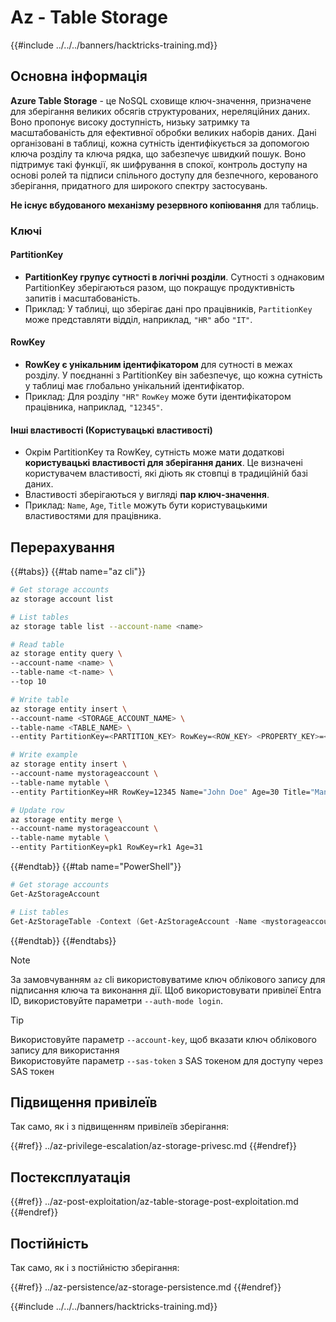 # Az - Table Storage

{{#include ../../../banners/hacktricks-training.md}}

## Основна інформація

**Azure Table Storage** - це NoSQL сховище ключ-значення, призначене для зберігання великих обсягів структурованих, нереляційних даних. Воно пропонує високу доступність, низьку затримку та масштабованість для ефективної обробки великих наборів даних. Дані організовані в таблиці, кожна сутність ідентифікується за допомогою ключа розділу та ключа рядка, що забезпечує швидкий пошук. Воно підтримує такі функції, як шифрування в спокої, контроль доступу на основі ролей та підписи спільного доступу для безпечного, керованого зберігання, придатного для широкого спектру застосувань.

**Не існує вбудованого механізму резервного копіювання** для таблиць.

### Ключі

#### **PartitionKey**

- **PartitionKey групує сутності в логічні розділи**. Сутності з однаковим PartitionKey зберігаються разом, що покращує продуктивність запитів і масштабованість.
- Приклад: У таблиці, що зберігає дані про працівників, `PartitionKey` може представляти відділ, наприклад, `"HR"` або `"IT"`.

#### **RowKey**

- **RowKey є унікальним ідентифікатором** для сутності в межах розділу. У поєднанні з PartitionKey він забезпечує, що кожна сутність у таблиці має глобально унікальний ідентифікатор.
- Приклад: Для розділу `"HR"` `RowKey` може бути ідентифікатором працівника, наприклад, `"12345"`.

#### **Інші властивості (Користувацькі властивості)**

- Окрім PartitionKey та RowKey, сутність може мати додаткові **користувацькі властивості для зберігання даних**. Це визначені користувачем властивості, які діють як стовпці в традиційній базі даних.
- Властивості зберігаються у вигляді **пар ключ-значення**.
- Приклад: `Name`, `Age`, `Title` можуть бути користувацькими властивостями для працівника.

## Перерахування

{{#tabs}}
{{#tab name="az cli"}}
```bash
# Get storage accounts
az storage account list

# List tables
az storage table list --account-name <name>

# Read table
az storage entity query \
--account-name <name> \
--table-name <t-name> \
--top 10

# Write table
az storage entity insert \
--account-name <STORAGE_ACCOUNT_NAME> \
--table-name <TABLE_NAME> \
--entity PartitionKey=<PARTITION_KEY> RowKey=<ROW_KEY> <PROPERTY_KEY>=<PROPERTY_VALUE>

# Write example
az storage entity insert \
--account-name mystorageaccount \
--table-name mytable \
--entity PartitionKey=HR RowKey=12345 Name="John Doe" Age=30 Title="Manager"

# Update row
az storage entity merge \
--account-name mystorageaccount \
--table-name mytable \
--entity PartitionKey=pk1 RowKey=rk1 Age=31
```
{{#endtab}}
{{#tab name="PowerShell"}}
```powershell
# Get storage accounts
Get-AzStorageAccount

# List tables
Get-AzStorageTable -Context (Get-AzStorageAccount -Name <mystorageaccount> -ResourceGroupName <ResourceGroupName>).Context
```
{{#endtab}}
{{#endtabs}}

> [!NOTE]
> За замовчуванням `az` cli використовуватиме ключ облікового запису для підписання ключа та виконання дії. Щоб використовувати привілеї Entra ID, використовуйте параметри `--auth-mode login`.

> [!TIP]
> Використовуйте параметр `--account-key`, щоб вказати ключ облікового запису для використання\
> Використовуйте параметр `--sas-token` з SAS токеном для доступу через SAS токен

## Підвищення привілеїв

Так само, як і з підвищенням привілеїв зберігання:

{{#ref}}
../az-privilege-escalation/az-storage-privesc.md
{{#endref}}

## Постексплуатація

{{#ref}}
../az-post-exploitation/az-table-storage-post-exploitation.md
{{#endref}}

## Постійність

Так само, як і з постійністю зберігання:

{{#ref}}
../az-persistence/az-storage-persistence.md
{{#endref}}

{{#include ../../../banners/hacktricks-training.md}}
